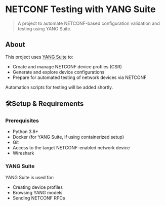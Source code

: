 # NETCONF Testing with YANG Suite

> A project to automate NETCONF-based configuration validation and testing using YANG Suite.

## About

This project uses [YANG Suite](https://github.com/CiscoDevNet/yangsuite) to:
- Create and manage NETCONF device profiles (CSR)
- Generate and explore device configurations
- Prepare for automated testing of network devices via NETCONF

Automation scripts for testing will be added shortly.

## 🛠Setup & Requirements

### Prerequisites

- Python 3.8+
- Docker (for YANG Suite, if using containerized setup)
- Git
- Access to the target NETCONF-enabled network device
- Wireshark
  

### YANG Suite

YANG Suite is used for:
- Creating device profiles
- Browsing YANG models
- Sending NETCONF RPCs
